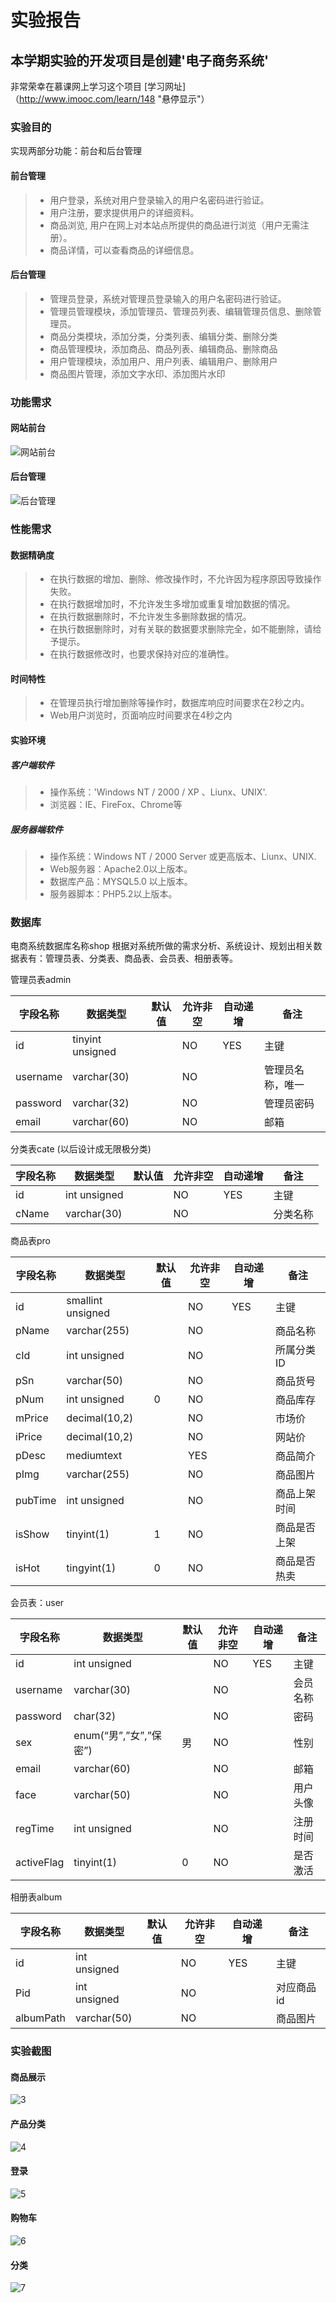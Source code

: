 实验报告
====
本学期实验的开发项目是创建'电子商务系统'
----
非常荣幸在慕课网上学习这个项目
[学习网址]（http://www.imooc.com/learn/148 "悬停显示"）
### 实验目的

实现两部分功能：前台和后台管理

#### 前台管理

> * 用户登录，系统对用户登录输入的用户名密码进行验证。
> * 用户注册，要求提供用户的详细资料。
> * 商品浏览, 用户在网上对本站点所提供的商品进行浏览（用户无需注册）。
> * 商品详情，可以查看商品的详细信息。

#### 后台管理

> * 管理员登录，系统对管理员登录输入的用户名密码进行验证。
> * 管理员管理模块，添加管理员、管理员列表、编辑管理员信息、删除管理员。
> * 商品分类模块，添加分类，分类列表、编辑分类、删除分类 
> * 商品管理模块，添加商品、商品列表、编辑商品、删除商品
> * 用户管理模块，添加用户、用户列表、编辑用户、删除用户
> * 商品图片管理，添加文字水印、添加图片水印
### 功能需求
#### 网站前台
![网站前台](https://github.com/Lucy161403120/test/blob/master/picture/1.jpg)
#### 后台管理
![后台管理](https://github.com/Lucy161403120/test/blob/master/picture/2.jpg)
### 性能需求
#### 数据精确度
> * 在执行数据的增加、删除、修改操作时，不允许因为程序原因导致操作失败。
> * 在执行数据增加时，不允许发生多增加或重复增加数据的情况。
> * 在执行数据删除时，不允许发生多删除数据的情况。
> * 在执行数据删除时，对有关联的数据要求删除完全，如不能删除，请给予提示。
> * 在执行数据修改时，也要求保持对应的准确性。
#### 时间特性
> * 在管理员执行增加删除等操作时，数据库响应时间要求在2秒之内。
> * Web用户浏览时，页面响应时间要求在4秒之内
#### 实验环境
##### 客户端软件
> * 操作系统：'Windows NT / 2000 / XP 、Liunx、UNIX'.
> * 浏览器：IE、FireFox、Chrome等<br>
##### 服务器端软件<br>
> * 操作系统：Windows NT / 2000 Server 或更高版本、Liunx、UNIX.
> * Web服务器：Apache2.0以上版本。
> * 数据库产品：MYSQL5.0 以上版本。
> * 服务器脚本：PHP5.2以上版本。

### 数据库
电商系统数据库名称shop
根据对系统所做的需求分析、系统设计、规划出相关数据表有：管理员表、分类表、商品表、会员表、相册表等。

管理员表admin

字段名称|数据类型|默认值|允许非空|	自动递增|备注
----|----|----|----|----|----
id|	tinyint unsigned||		NO|	YES|主键
username|	varchar(30)||		NO||		管理员名称，唯一
password|	varchar(32)||	NO||  		管理员密码
email|	varchar(60)||	NO||		邮箱

分类表cate (以后设计成无限极分类)

字段名称|数据类型|默认值|允许非空|自动递增|备注
----|----|----|----|----|----
id|	int unsigned||		NO|	YES|	主键
cName|	varchar(30)||		NO||		分类名称

商品表pro

字段名称|数据类型|默认值|允许非空|自动递增|备注
----|----|----|----|----|----
id|smallint unsigned||NO|	YES|主键
pName|varchar(255)||NO||商品名称
cId|	int unsigned||		NO||	所属分类ID
pSn|	varchar(50)||	NO||	商品货号
pNum|	int unsigned|	0|	NO||		商品库存
mPrice|	decimal(10,2)|| 		NO||		市场价
iPrice|	decimal(10,2)|| 		NO||		网站价
pDesc|	mediumtext||		YES||		商品简介
pImg|	varchar(255)||		NO||	商品图片
pubTime|	int unsigned||		NO||		商品上架时间
isShow|	tinyint(1)|	1|	NO||	商品是否上架
isHot|	tingyint(1)|0|	NO||		商品是否热卖

会员表：user

字段名称|数据类型|默认值|允许非空|自动递增|备注
----|----|----|----|----|----
id|	int unsigned||		NO|	YES|	主键
username|	varchar(30)||		NO||		会员名称
password|	char(32)||		NO||		密码
sex|	enum(“男”,”女”,”保密”)|男|	NO||		性别
email|	varchar(60)||	NO||		邮箱
face|	varchar(50)||	NO||		用户头像
regTime|	int unsigned||		NO||		注册时间
activeFlag|	tinyint(1)|	0|	NO|| 		是否激活

相册表album

字段名称|数据类型|默认值|允许非空|自动递增|备注
----|----|----|----|----|----
id|int unsigned||	NO|	YES	|主键
Pid|int unsigned||	NO||对应商品id
albumPath|varchar(50)||NO||商品图片


### 实验截图

#### 商品展示
![3](https://github.com/Lucy161403120/test/blob/master/picture/3.jpg)
#### 产品分类
![4](https://github.com/Lucy161403120/test/blob/master/picture/4.jpg)
#### 登录
![5](https://github.com/Lucy161403120/test/blob/master/picture/5.jpg)
#### 购物车
![6](https://github.com/Lucy161403120/test/blob/master/picture/6.jpg)
#### 分类
![7](https://github.com/Lucy161403120/test/blob/master/picture/7.jpg)
